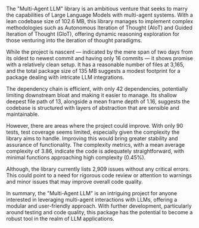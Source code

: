 The "Multi-Agent LLM" library is an ambitious venture that seeks to marry the capabilities of Large Language Models with multi-agent systems. With a lean codebase size of 102.6 MB, this library manages to implement complex methodologies such as Autonomous Iteration of Thought (AIoT) and Guided Iteration of Thought (GIoT), offering dynamic reasoning exploration for those venturing into the iteration of thought paradigms.

While the project is nascent — indicated by the mere span of two days from its oldest to newest commit and having only 16 commits — it shows promise with a relatively clean setup. It has a reasonable number of files at 3,165, and the total package size of 135 MB suggests a modest footprint for a package dealing with intricate LLM integrations. 

The dependency chain is efficient, with only 42 dependencies, potentially limiting downstream bloat and making it easier to manage. Its shallow deepest file path of 13, alongside a mean frame depth of 1.16, suggests the codebase is structured with layers of abstraction that are sensible and maintainable.

However, there are areas where the project could improve. With only 90 tests, test coverage seems limited, especially given the complexity the library aims to handle. Improving this would bring greater stability and assurance of functionality. The complexity metrics, with a mean average complexity of 3.86, indicate the code is adequately straightforward, with minimal functions approaching high complexity (0.45%). 

Although, the library currently lists 2,909 issues without any critical errors. This could point to a need for rigorous code review or attention to warnings and minor issues that may improve overall code quality. 

In summary, the "Multi-Agent LLM" is an intriguing project for anyone interested in leveraging multi-agent interactions with LLMs, offering a modular and user-friendly approach. With further development, particularly around testing and code quality, this package has the potential to become a robust tool in the realm of LLM applications.